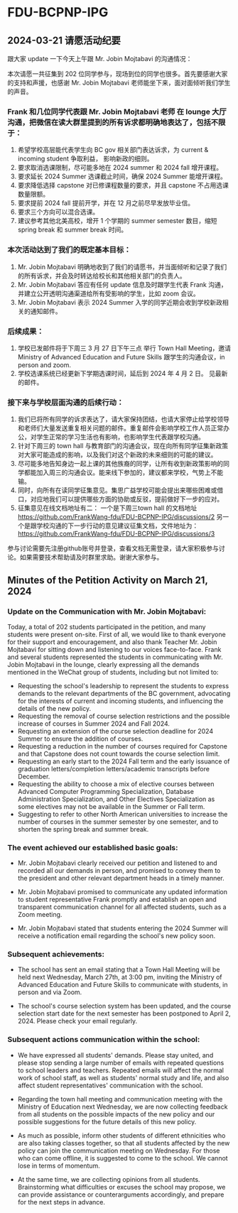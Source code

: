 # FDU-BCPNP-IPG

## 2024-03-21 请愿活动纪要

跟大家 update 一下今天上午跟 Mr. Jobin Mojtabavi 的沟通情况：

本次请愿一共征集到 202 位同学参与，现场到位的同学也很多。首先要感谢大家的支持和声援，也感谢 Mr. Jobin Mojtabavi 老师能坐下来，面对面倾听我们学生的声音。

### Frank 和几位同学代表跟 Mr. Jobin Mojtabavi 老师 在 lounge 大厅沟通，把微信在读大群里提到的所有诉求都明确地表达了，包括不限于：

1. 希望学校高层能代表学生向 BC gov 相关部门表达诉求，为 current & incoming student 争取利益， 影响新政的细则。
2. 要求取消选课限制，尽可能多地在 2024 summer 和 2024 fall 增开课程。
3. 要求延长 2024 Summer 选课截止时间，确保 2024 Summer 能增开课程。
4. 要求降低选择 capstone 对已修课程数量的要求，并且 capstone 不占用选课数量限额。
5. 要求提前 2024 fall 提前开学，并在 12 月之前尽早发放毕业信。
6. 要求三个方向可以混合选课。
7. 建议参考其他北美高校，增开 1 个学期的 summer semester 数目，缩短 spring break 和 summer break 时间。

### 本次活动达到了我们的既定基本目标：

1.  Mr. Jobin Mojtabavi 明确地收到了我们的请愿书，并当面倾听和记录了我们的所有诉求，并会及时转达给校长和其他相关部门的负责人。
2.  Mr. Jobin Mojtabavi 答应有任何 update 信息及时跟学生代表 Frank 沟通，并建立公开透明沟通渠道给所有受影响的学生，比如 zoom 会议。
3.  Mr. Jobin Mojtabavi 表示 2024 Summer 入学的同学近期会收到学校新政相关的通知邮件。

### 后续成果：

1. 学校已发邮件将于下周三 3 月 27 日下午三点 举行 Town Hall Meeting，邀请 Ministry of Advanced Education and Future Skills 跟学生的沟通会议，in person and zoom.
2. 学校选课系统已经更新下学期选课时间，延后到 2024 年 4 月 2 日。 见最新的邮件。

### 接下来与学校层面沟通的后续行动：

1. 我们已将所有同学的诉求表达了，请大家保持团结，也请大家停止给学校领导和老师们大量发送重复相关问题的邮件。重复邮件会影响学校工作人员正常办公，对学生正常的学习生活也有影响，也影响学生代表跟学校沟通。
2. 针对下周三的 town hall 与教育部门的沟通会议，现在向所有同学征集新政策对大家可能造成的影响，以及我们对这个新政的未来细则的可能的建议。
3. 尽可能多地告知身边一起上课的其他族裔的同学，让所有收到新政策影响的同学都能加入周三的沟通会议。能来线下参加的，建议都来学校，气势上不能输。
4. 同时，向所有在读同学征集意见。集思广益学校可能会提出来哪些困难或借口，对应地我们可以提供哪些方面的协助或反驳，提前做好下一步的应对。
5. 征集意见在线文档地址有二：
   一个是下周三town hall 的文档地址  https://github.com/FrankWang-fdu/FDU-BCPNP-IPG/discussions/2
   另一个是跟学校沟通的下一步行动的意见建议征集文档，文件地址为： https://github.com/FrankWang-fdu/FDU-BCPNP-IPG/discussions/3

参与讨论需要先注册github账号并登录，查看文档无需登录，请大家积极参与讨论。如果需要技术帮助请及时群里求助。谢谢大家参与。

## Minutes of the Petition Activity on March 21, 2024

### Update on the Communication with Mr. Jobin Mojtabavi:

Today, a total of 202 students participated in the petition, and many students were present on-site. First of all, we would like to thank everyone for their support and encouragement, and also thank Teacher Mr. Jobin Mojtabavi for sitting down and listening to our voices face-to-face. Frank and several students represented the students in communicating with Mr. Jobin Mojtabavi in the lounge, clearly expressing all the demands mentioned in the WeChat group of students, including but not limited to:

- Requesting the school's leadership to represent the students to express demands to the relevant departments of the BC government, advocating for the interests of current and incoming students, and influencing the details of the new policy.
- Requesting the removal of course selection restrictions and the possible increase of courses in Summer 2024 and Fall 2024.
- Requesting an extension of the course selection deadline for 2024 Summer to ensure the addition of courses.
- Requesting a reduction in the number of courses required for Capstone and that Capstone does not count towards the course selection limit.
- Requesting an early start to the 2024 Fall term and the early issuance of graduation letters/completion letters/academic transcripts before December.
- Requesting the ability to choose a mix of elective courses between Advanced Computer Programming Specialization, Database Administration Specialization, and Other Electives Specialization as some electives may not be available in the Summer or Fall term.
- Suggesting to refer to other North American universities to increase the number of courses in the summer semester by one semester, and to shorten the spring break and summer break.

### The event achieved our established basic goals:

- Mr. Jobin Mojtabavi clearly received our petition and listened to and recorded all our demands in person, and promised to convey them to the president and other relevant department heads in a timely manner.

- Mr. Jobin Mojtabavi promised to communicate any updated information to student representative Frank promptly and establish an open and transparent communication channel for all affected students, such as a Zoom meeting.

- Mr. Jobin Mojtabavi stated that students entering the 2024 Summer will receive a notification email regarding the school's new policy soon.

### Subsequent achievements:

- The school has sent an email stating that a Town Hall Meeting will be held next Wednesday, March 27th, at 3:00 pm, inviting the Ministry of Advanced Education and Future Skills to communicate with students, in person and via Zoom.

- The school's course selection system has been updated, and the course selection start date for the next semester has been postponed to April 2, 2024. Please check your email regularly.

### Subsequent actions communication within the school:

- We have expressed all students' demands. Please stay united, and please stop sending a large number of emails with repeated questions to school leaders and teachers. Repeated emails will affect the normal work of school staff, as well as students' normal study and life, and also affect student representatives' communication with the school.

- Regarding the town hall meeting and communication meeting with the Ministry of Education next Wednesday, we are now collecting feedback from all students on the possible impacts of the new policy and our possible suggestions for the future details of this new policy.

- As much as possible, inform other students of different ethnicities who are also taking classes together, so that all students affected by the new policy can join the communication meeting on Wednesday. For those who can come offline, it is suggested to come to the school. We cannot lose in terms of momentum.

- At the same time, we are collecting opinions from all students. Brainstorming what difficulties or excuses the school may propose, we can provide assistance or counterarguments accordingly, and prepare for the next steps in advance.
